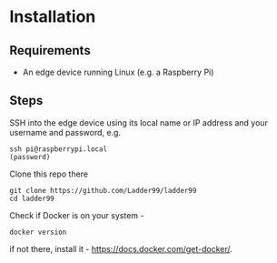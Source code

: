 # Installation

## Requirements

- An edge device running Linux (e.g. a Raspberry Pi)

## Steps

SSH into the edge device using its local name or IP address and your username and password, e.g.

    ssh pi@raspberrypi.local
    (password)

Clone this repo there

    git clone https://github.com/Ladder99/ladder99
    cd ladder99

Check if Docker is on your system -

    docker version

if not there, install it - https://docs.docker.com/get-docker/.

<!-- Install any missing dependencies **in this order** (may take a while) - -->

<!-- sh/install/linux -->
<!-- sh/install/docker -->
<!-- sh/install/docker-compose -->
<!-- sh/install/node -->
<!-- sh/install/node-deps -->

<!-- Next, we'll run the Ladder99 Agent and make sure it works with the demonstration data. -->
